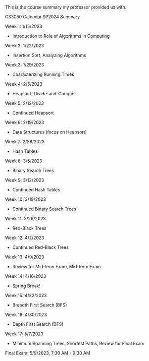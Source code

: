 This is the course summary my professor provided us with.

CS3050 Calendar SP2024 Summary

Week 1: 1/15/2023
- Introduction to Role of Algorithms in Computing

Week 2: 1/22/2023
- Insertion Sort, Analyzing Algorithms

Week 3: 1/29/2023
- Characterizing Running Times

Week 4: 2/5/2023
- Heapsort, Divide-and-Conquer

Week 5: 2/12/2023
- Continued Heapsort

Week 6: 2/19/2023
- Data Structures (focus on Heapsort)

Week 7: 2/26/2023
- Hash Tables

Week 8: 3/5/2023
- Binary Search Trees

Week 9: 3/12/2023
- Continued Hash Tables

Week 10: 3/19/2023
- Continued Binary Search Trees

Week 11: 3/26/2023
- Red-Black Trees

Week 12: 4/2/2023
- Continued Red-Black Trees

Week 13: 4/9/2023
- Review for Mid-term Exam, Mid-term Exam

Week 14: 4/16/2023
- Spring Break!

Week 15: 4/23/2023
- Breadth First Search (BFS)

Week 16: 4/30/2023
- Depth First Search (DFS)

Week 17: 5/7/2023
- Minimum Spanning Trees, Shortest Paths, Review for Final Exam

Final Exam: 5/9/2023, 7:30 AM - 9:30 AM
